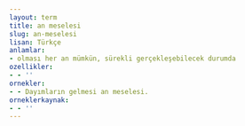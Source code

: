 ```yaml
---
layout: term
title: an meselesi
slug: an-meselesi
lisan: Türkçe
anlamlar:
- olması her an mümkün, sürekli gerçekleşebilecek durumda
ozellikler:
- - ''
ornekler:
- - Dayımların gelmesi an meselesi.
orneklerkaynak:
- - ''
---
```

